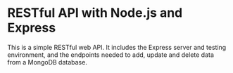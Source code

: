 # RESTful API with Node.js and Express

This is a simple RESTful web API. It includes the Express server and testing environment, and the endpoints needed to add, update and delete data from a MongoDB database.